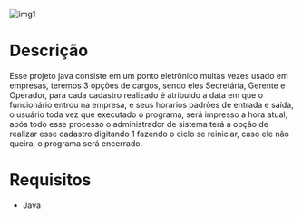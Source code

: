 ![img1](https://user-images.githubusercontent.com/96485637/167235476-86f9163c-f826-4c4c-aefa-cf5469a32688.png)

# Descrição

Esse projeto java consiste em um ponto eletrônico muitas vezes usado em empresas, teremos 3 opções 
de cargos, sendo eles Secretária, Gerente e Operador, para cada cadastro realizado é atribuido a data em que 
o funcionário entrou na empresa, e seus horarios padrões de entrada e saída, o usuário toda vez que executado o programa,
será impresso a hora atual, após todo esse processo o administrador de sistema terá a opção de realizar esse cadastro 
digitando 1 fazendo o ciclo se reiniciar, caso ele não queira, o programa será encerrado.


# Requisitos

* Java
